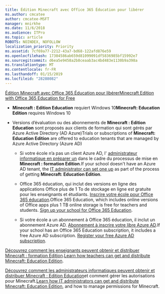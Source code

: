 ```yaml
---
title: Édition Minecraft avec Office 365 Éducation pour libérer
ms.author: cmcatee
author: cmcatee-MSFT
manager: mnirkhe
ms.date: 11/6/2018
ms.audience: ITPro
ms.topic: article
ROBOTS: NOINDEX, NOFOLLOW
localization_priority: Priority
ms.assetid: 7cf69a77-2212-43a7-bd68-122afd876e59
ms.openlocfilehash: 17304586ab659d81099091df5836985bf15992e7
ms.sourcegitcommit: d6ea5e9458a2b8ceaab3ac4bd483e1130b9a398a
ms.translationtype: MT
ms.contentlocale: fr-FR
ms.lasthandoff: 01/15/2019
ms.locfileid: "28288082"
---
```

[<span data-ttu-id="61dc2-102">Édition Minecraft avec Office 365 Éducation pour libérer</span><span class="sxs-lookup"><span data-stu-id="61dc2-102">Minecraft Edition with Office 365 Education for Free</span></span>](https://docs.microsoft.com/en-us/education/windows/get-minecraft-for-education)
  
- <span data-ttu-id="61dc2-103">**Minecraft : Edition Education** requiert Windows 10</span><span class="sxs-lookup"><span data-stu-id="61dc2-103">**Minecraft: Education Edition** requires Windows 10</span></span> 
    
- <span data-ttu-id="61dc2-104">Versions d’évaluation ou des abonnements de **Minecraft : Edition Education** sont proposés aux clients de formation qui sont gérés par Azure Active Directory (AD Azure)</span><span class="sxs-lookup"><span data-stu-id="61dc2-104">Trials or subscriptions of **Minecraft: Education Edition** are offered to education tenants that are managed by Azure Active Directory (Azure AD)</span></span> 
    
  - <span data-ttu-id="61dc2-105">Si votre école n’a pas un client Azure AD, l' [administrateur informatique en préparer un](https://docs.microsoft.com/en-us/education/windows/school-get-minecraft) dans le cadre du processus de mise en **Minecraft : formation Edition**.</span><span class="sxs-lookup"><span data-stu-id="61dc2-105">If your school doesn't have an Azure AD tenant, the [IT administrator can set one up](https://docs.microsoft.com/en-us/education/windows/school-get-minecraft) as part of the process of getting **Minecraft: Education Edition**.</span></span>
    
  - <span data-ttu-id="61dc2-p101">Office 365 éducation, qui inclut des versions en ligne des applications Office plus de 1 To de stockage en ligne est gratuite pour les enseignants et étudiants. [Inscrire votre école pour Office 365 éducation](https://products.office.com/academic/office-365-education-plan).</span><span class="sxs-lookup"><span data-stu-id="61dc2-p101">Office 365 Education, which includes online versions of Office apps plus 1 TB online storage is free for teachers and students. [Sign up your school for Office 365 Education](https://products.office.com/academic/office-365-education-plan).</span></span>
    
  - <span data-ttu-id="61dc2-p102">Si votre école a un abonnement à Office 365 éducation, il inclut un abonnement Azure AD. [Abonnement à inscrire votre libre Azure AD](https://msdn.microsoft.com/library/windows/hardware/mt703369%28v=vs.85%29.aspx).</span><span class="sxs-lookup"><span data-stu-id="61dc2-p102">If your school has an Office 365 Education subscription, it includes a free Azure AD subscription. [Register your free Azure AD subscription](https://msdn.microsoft.com/library/windows/hardware/mt703369%28v=vs.85%29.aspx).</span></span>
    
<span data-ttu-id="61dc2-110">[Découvrez comment les enseignants peuvent obtenir et distribuer Minecraft : formation Edition](https://docs.microsoft.com/en-us/education/windows/teacher-get-minecraft).</span><span class="sxs-lookup"><span data-stu-id="61dc2-110">[Learn how teachers can get and distribute Minecraft: Education Edition](https://docs.microsoft.com/en-us/education/windows/teacher-get-minecraft).</span></span>
  
<span data-ttu-id="61dc2-111">[Découvrez comment les administrateurs informatiques peuvent obtenir et distribuer Minecraft : Edition Education](https://docs.microsoft.com/en-us/education/windows/school-get-minecraft)et comment gérer les autorisations pour Minecraft.</span><span class="sxs-lookup"><span data-stu-id="61dc2-111">[Learn how IT administrators can get and distribute Minecraft: Education Edition](https://docs.microsoft.com/en-us/education/windows/school-get-minecraft), and how to manage permissions for Minecraft.</span></span>
  

